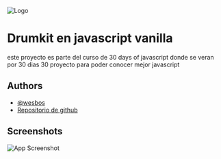 ![Logo](https://camo.githubusercontent.com/07ca65497065dd926bd889c53b7b7652f8ef3cbc4320739cf7ebed3c4d34cb2d/68747470733a2f2f6a61766173637269707433302e636f6d2f696d616765732f4a53332d736f6369616c2d73686172652e706e67)
# Drumkit en javascript vanilla

este proyecto es parte del curso de 30 days of javascript donde se veran por 30 dias 30 proyecto para poder conocer mejor javascript 




## Authors

- [@wesbos](https://github.com/wesbos)
- [Repositorio de github ](https://github.com/wesbos/JavaScript30)







## Screenshots

![App Screenshot](https://i.imgur.com/dUG7xjq.png)

